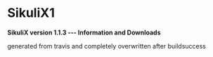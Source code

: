 # SikuliX1
**SikuliX version 1.1.3 --- Information and Downloads**

generated from travis and completely overwritten after buildsuccess
